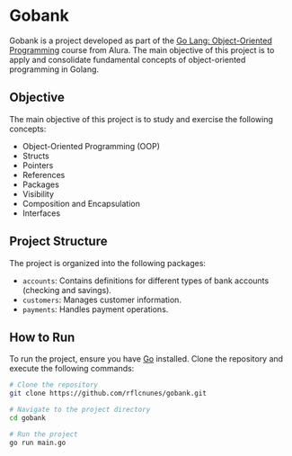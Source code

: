 # Gobank

Gobank is a project developed as part of the [Go Lang: Object-Oriented Programming](https://cursos.alura.com.br/user/rafael-nunes17/course/go-lang-oo/certificate) course from Alura. The main objective of this project is to apply and consolidate fundamental concepts of object-oriented programming in Golang.

## Objective

The main objective of this project is to study and exercise the following concepts:
- Object-Oriented Programming (OOP)
- Structs
- Pointers
- References
- Packages
- Visibility
- Composition and Encapsulation
- Interfaces

## Project Structure

The project is organized into the following packages:
- `accounts`: Contains definitions for different types of bank accounts (checking and savings).
- `customers`: Manages customer information.
- `payments`: Handles payment operations.

## How to Run

To run the project, ensure you have [Go](https://golang.org/) installed. Clone the repository and execute the following commands:

```bash
# Clone the repository
git clone https://github.com/rflcnunes/gobank.git

# Navigate to the project directory
cd gobank

# Run the project
go run main.go
